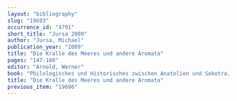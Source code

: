 ```yaml
---
layout: "bibliography"
slug: "19693"
occurrence_id: "4791"
short_title: "Jursa 2009"
author: "Jursa, Michael"
publication_year: "2009"
title: "Die Kralle des Meeres und andere Aromata"
pages: "147-180"
editor: "Arnold, Werner"
book: "Philologisches und Historisches zwischen Anatolien und Sokotra. Analecta Semitica In Memoriam Alexander Sima (Wiesbaden)"
title: "Die Kralle des Meeres und andere Aromata"
previous_item: "19696"
---
```

